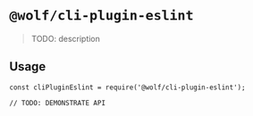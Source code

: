 # `@wolf/cli-plugin-eslint`

> TODO: description

## Usage

```
const cliPluginEslint = require('@wolf/cli-plugin-eslint');

// TODO: DEMONSTRATE API
```
